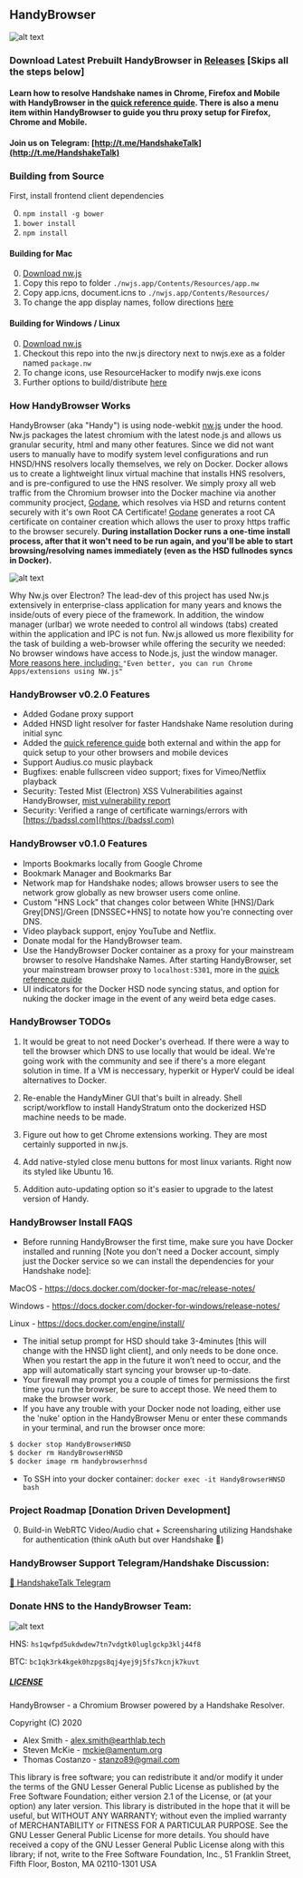 ## HandyBrowser

![alt text](./icons/app_png.png)

### Download Latest Prebuilt HandyBrowser in [Releases](https://github.com/HandyMiner/HandyBrowser/releases) [Skips all the steps below]

#### Learn how to resolve Handshake names in Chrome, Firefox and Mobile with HandyBrowser in the [quick reference quide](https://HandyMiner.github.io/HandyBrowser/). There is also a menu item within HandyBrowser to guide you thru proxy setup for Firefox, Chrome and Mobile.

#### Join us on Telegram: [http://t.me/HandshakeTalk](http://t.me/HandshakeTalk)

### Building from Source

First, install frontend client dependencies

0. ```npm install -g bower```
1. ```bower install```
2. ```npm install```

#### Building for Mac

0. [Download nw.js](https://nwjs.io/)
1. Copy this repo to folder ```./nwjs.app/Contents/Resources/app.nw```
2. Copy app.icns, document.icns to ```./nwjs.app/Contents/Resources/```
3. To change the app display names, follow directions [here](https://nwjs.readthedocs.io/en/latest/For%20Users/Package%20and%20Distribute/)

#### Building for Windows / Linux

0. [Download nw.js](https://nwjs.io/)
1. Checkout this repo into the nw.js directory next to nwjs.exe as a folder named ```package.nw```
2. To change icons, use ResourceHacker to modify nwjs.exe icons
3. Further options to build/distribute [here](https://nwjs.readthedocs.io/en/latest/For%20Users/Package%20and%20Distribute/)

### How HandyBrowser Works

HandyBrowser (aka "Handy") is using node-webkit [nw.js](https://nwjs.io) under the hood. Nw.js packages the latest chromium with the latest node.js and allows us granular security, html and many other features. 
Since we did not want users to manually have to modify system level configurations and run HNSD/HNS resolvers locally themselves, we rely on Docker. 
Docker allows us to create a lightweight linux virtual machine that installs HNS resolvers, and is pre-configured to use the HNS resolver. We simply proxy all web traffic from the Chromium browser into the Docker machine via another community procject, [Godane](https://github.com/buffrr/godane),  which resolves via HSD and returns content securely with it's own Root CA Certificate! [Godane](https://github.com/buffrr/godane) generates a root CA certificate on container creation which allows the user to proxy https traffic to the browser securely. **During installation Docker runs a one-time install process, after that it won't need to be run again, and you'll be able to start browsing/resolving names immediately (even as the HSD fullnodes syncs in Docker).**

![alt text](./img/HandyBrowser_flowchart.png)

Why Nw.js over Electron? The lead-dev of this project has used Nw.js extensively in enterprise-class application for many years and knows the inside/outs of every piece of the framework. In addition, the window manager (urlbar) we wrote needed to control all windows (tabs) created within the application and IPC is not fun. Nw.js allowed us more flexibility for the task of building a web-browser while offering the security we needed: No browser windows have access to Node.js, just the window manager. 
[More reasons here, including: ](https://hackernoon.com/why-i-prefer-nw-js-over-electron-2018-comparison-e60b7289752) ```"Even better, you can run Chrome Apps/extensions using NW.js"```

### HandyBrowser v0.2.0 Features

  - Added Godane proxy support
  - Added HNSD light resolver for faster Handshake Name resolution during initial sync
  - Added the [quick reference guide](https://HandyMiner.github.io/HandyBrowser/) both external and within the app for quick setup to your other browsers and mobile devices
  - Support Audius.co music playback
  - Bugfixes: enable fullscreen video support; fixes for Vimeo/Netflix playback
  - Security: Tested Mist (Electron) XSS Vulnerabilities against HandyBrowser, [mist vulnerability report](https://drive.google.com/file/d/1LSsD9gzOejmQ2QipReyMXwr_M0Mg1GMH/view)
  - Security: Verified a range of certificate warnings/errors with [https://badssl.com](https://badssl.com)

### HandyBrowser v0.1.0 Features

  - Imports Bookmarks locally from Google Chrome
  - Bookmark Manager and Bookmarks Bar
  - Network map for Handshake nodes; allows browser users to see the network grow globally as new browser users come online.
  - Custom "HNS Lock" that changes color between White [HNS]/Dark Grey[DNS]/Green [DNSSEC+HNS] to notate how you're connecting over DNS.
  - Video playback support, enjoy YouTube and Netflix.
  - Donate modal for the HandyBrowser team.
  - Use the HandyBrowser Docker container as a proxy for your mainstream browser to resolve Handshake Names. After starting HandyBrowser, set your mainstream browser proxy to ```localhost:5301```, more in the [quick reference quide](https://HandyMiner.github.io/HandyBrowser/)
  - UI indicators for the Docker HSD node syncing status, and option for nuking the docker image in the event of any weird beta edge cases.

### HandyBrowser TODOs

1. It would be great to not need Docker's overhead. If there were a way to tell the browser which DNS to use locally that would be ideal. We're going work with the community and see if there's a more elegant solution in time. If a VM is neccessary, hyperkit or HyperV could be ideal alternatives to Docker.

2. Re-enable the HandyMiner GUI that's built in already. Shell script/workflow to install HandyStratum onto the dockerized HSD machine needs to be made.

3. Figure out how to get Chrome extensions working. They are most certainly supported in nw.js.

4. Add native-styled close menu buttons for most linux variants. Right now its styled like Ubuntu 16.

5. Addition auto-updating option so it's easier to upgrade to the latest version of Handy.

### HandyBrowser Install FAQS

  - Before running HandyBrowser the first time, make sure you have Docker installed and running [Note you don't need a Docker account, simply just the Docker service so we can install the dependencies for your Handshake node]:

MacOS - https://docs.docker.com/docker-for-mac/release-notes/

Windows - https://docs.docker.com/docker-for-windows/release-notes/

Linux - https://docs.docker.com/engine/install/

  - The initial setup prompt for HSD should take 3-4minutes [this will change with the HNSD light client], and only needs to be done once. When you restart the app in the future it won’t need to occur, and the app will automatically start syncing your browser up-to-date.
  - Your firewall may prompt you a couple of times for permissions the first time you run the browser, be sure to accept those. We need them to make the browser work.
  - If you have any trouble with your Docker node not loading, either use the 'nuke' option in the HandyBrowser Menu or enter these commands in your terminal, and run the browser once more:
  ```sh
$ docker stop HandyBrowserHNSD
$ docker rm HandyBrowserHNSD
$ docker image rm handybrowserhnsd
```

  - To SSH into your docker container: ```docker exec -it HandyBrowserHNSD bash```

### Project Roadmap [Donation Driven Development]

0. Build-in WebRTC Video/Audio chat + Screensharing utilizing Handshake for authentication (think oAuth but over Handshake 🤯)

### HandyBrowser Support Telegram/Handshake Discussion:
[🤝 HandshakeTalk Telegram](http://t.me/HandshakeTalk)

### Donate HNS to the HandyBrowser Team:

![alt text](./icons/qr.png)

HNS: ```hs1qwfpd5ukdwdew7tn7vdgtk0luglgckp3klj44f8```

BTC: ```bc1qk3rk4kgek0hzpgs8qj4yej9j5fs7kcnjk7kuvt```


##### [LICENSE](https://github.com/HandyMiner/HandyBrowser/blob/master/LICENSE) 

HandyBrowser - a Chromium Browser powered by a Handshake Resolver.
    
Copyright (C) 2020  
- Alex Smith - alex.smith@earthlab.tech
- Steven McKie - mckie@amentum.org
- Thomas Costanzo - stanzo89@gmail.com

This library is free software; you can redistribute it and/or
modify it under the terms of the GNU Lesser General Public
License as published by the Free Software Foundation; either
version 2.1 of the License, or (at your option) any later version.
This library is distributed in the hope that it will be useful,
but WITHOUT ANY WARRANTY; without even the implied warranty of
MERCHANTABILITY or FITNESS FOR A PARTICULAR PURPOSE.  See the GNU
Lesser General Public License for more details.
You should have received a copy of the GNU Lesser General Public
License along with this library; if not, write to the Free Software
Foundation, Inc., 51 Franklin Street, Fifth Floor, Boston, MA 02110-1301 USA


